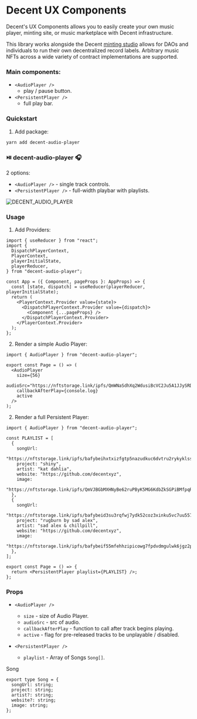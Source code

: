 # Decent UX Components

Decent's UX Components allows you to easily create your own music player, minting site, or music marketplace with Decent infrastructure.

This library works alongside the Decent [minting studio](https://hq.decent.xyz/) allows for DAOs and individuals to run their own decentralized record labels. Arbitrary music NFTs across a wide variety of contract implementations are supported.

### Main components:

- `<AudioPlayer />`
  - play / pause button.
- `<PersistentPlayer />`
  - full play bar.

### Quickstart

1. Add package:

```bash
yarn add decent-audio-player
```

### ⏯️ decent-audio-player 🎧

2 options:

- `<AudioPlayer />` - single track controls.
- `<PersistentPlayer />` - full-width playbar with playlists.

![DECENT_AUDIO_PLAYER](https://user-images.githubusercontent.com/23249402/201524220-eaa1c4d4-f24c-409d-9cee-bcaf40c66f0c.gif)

### Usage

1. Add Providers:

```tsx
import { useReducer } from "react";
import {
  DispatchPlayerContext,
  PlayerContext,
  playerInitialState,
  playerReducer,
} from "decent-audio-player";

const App = ({ Component, pageProps }: AppProps) => {
  const [state, dispatch] = useReducer(playerReducer, playerInitialState);
  return (
    <PlayerContext.Provider value={state}>
      <DispatchPlayerContext.Provider value={dispatch}>
        <Component {...pageProps} />
      </DispatchPlayerContext.Provider>
    </PlayerContext.Provider>
  );
};
```

2. Render a simple Audio Player:

```tsx
import { AudioPlayer } from "decent-audio-player";

export const Page = () => (
  <AudioPlayer
    size={56}
    audioSrc="https://nftstorage.link/ipfs/QmWNaSdhXq2WdusiBcVC2Ju5A1JJySRDVNrQMEBGcaazvC"
    callbackAfterPlay={console.log}
    active
  />
);
```

2. Render a full Persistent Player:

```tsx
import { AudioPlayer } from "decent-audio-player";

const PLAYLIST = [
  {
    songUrl:
      "https://nftstorage.link/ipfs/bafybeihxtxizfgtp5nazudkuc6dvtru2rykyklsse7t5r3rquydirgunxy/SHINY_7.wav",
    project: "shiny",
    artist: "kat dahlia",
    website: "https://github.com/decentxyz",
    image:
      "https://nftstorage.link/ipfs/QmVJBGbMXHNyBe62ruPByK5MG6KdbZkSGPiBMfpqRQ6qP2",
  },
  {
    songUrl:
      "https://nftstorage.link/ipfs/bafybeid3su3rqfwj7ydk52coz3xinku5vc7uu557t7rdkxx5dswcbxolda",
    project: "rugburn by sad alex",
    artist: "sad alex & chillpill",
    website: "https://github.com/decentxyz",
    image:
      "https://nftstorage.link/ipfs/bafybeif55mfehhzipicowg7fpdvdmgulwk6jgz2pbbxwuxjt7pmr7swlvu",
  },
];

export const Page = () => {
  return <PersistentPlayer playlist={PLAYLIST} />;
};
```

### Props

- `<AudioPlayer />`

  - `size` - size of Audio Player.
  - `audioSrc` - src of audio.
  - `callbackAfterPlay` - function to call after track begins playing.
  - `active` - flag for pre-released tracks to be unplayable / disabled.

- `<PersistentPlayer />`
  - `playlist` - Array of Songs `Song[]`.

Song

```
export type Song = {
  songUrl: string;
  project: string;
  artist?: string;
  website?: string;
  image: string;
};
```
